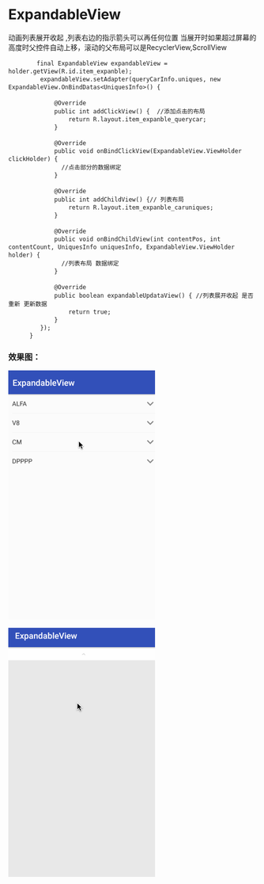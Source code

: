 # ExpandableView

动画列表展开收起 ,列表右边的指示箭头可以再任何位置
 当展开时如果超过屏幕的高度时父控件自动上移，滚动的父布局可以是RecyclerView,ScrollView
 



            final ExpandableView expandableView = holder.getView(R.id.item_expanble);
             expandableView.setAdapter(queryCarInfo.uniques, new ExpandableView.OnBindDatas<UniquesInfo>() {
                
                 @Override
                 public int addClickView() {  //添加点击的布局 
                     return R.layout.item_expanble_querycar;
                 }

                 @Override
                 public void onBindClickView(ExpandableView.ViewHolder clickHolder) {
                   //点击部分的数据绑定
                 }

                 @Override
                 public int addChildView() {// 列表布局
                     return R.layout.item_expanble_caruniques;
                 }

                 @Override
                 public void onBindChildView(int contentPos, int contentCount, UniquesInfo uniquesInfo, ExpandableView.ViewHolder holder) {
                   //列表布局 数据绑定
                 }

                 @Override
                 public boolean expandableUpdataView() { //列表展开收起 是否重新 更新数据 
                     return true;
                 }
             });
          }

### 效果图：

![这里写图片描述](Untitled20.gif)

![这里写图片描述](Untitled21.gif)
